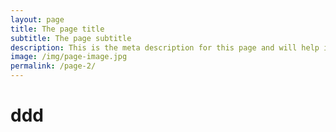 ```yaml
---
layout: page
title: The page title
subtitle: The page subtitle
description: This is the meta description for this page and will help it appear in search engines
image: /img/page-image.jpg
permalink: /page-2/
---
```

# ddd